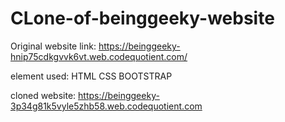 # CLone-of-beinggeeky-website
Original website link: https://beinggeeky-hnip75cdkgvvk6vt.web.codequotient.com/

element used:
HTML
CSS
BOOTSTRAP

cloned website: https://beinggeeky-3p34g81k5vyle5zhb58.web.codequotient.com
